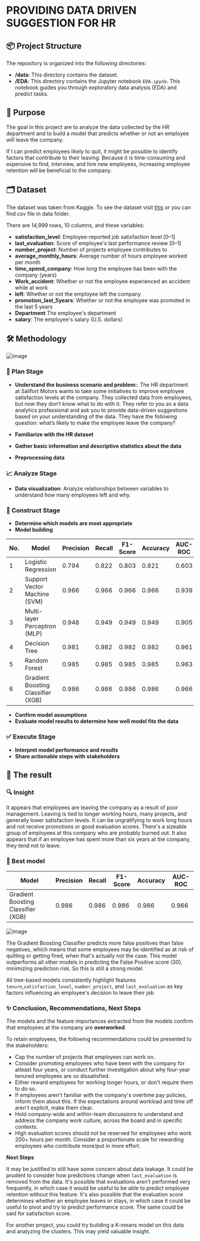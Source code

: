 # PROVIDING DATA DRIVEN SUGGESTION FOR HR 

## 📦 Project Structure

The repository is organized into the following directories:

- **/data**: This directory contains the dataset.
- **/EDA**: This directory contains the Jupyter notebook ```EDA.ipynb```. This notebook guides you through exploratory data analysis (EDA) and predict tasks.

## 🎯 Purpose
The goal in this project are to analyze the data collected by the HR department and to build a model that predicts whether or not an employee will leave the company.

If I can predict employees likely to quit, it might be possible to identify factors that contribute to their leaving. Because it is time-consuming and expensive to find, interview, and hire new employees, increasing employee retention will be beneficial to the company.
## 🗂️ Dataset
The dataset was taken from Kaggle. To see the dataset visit [this](https://www.kaggle.com/datasets/mfaisalqureshi/hr-analytics-and-job-prediction?select=HR_comma_sep.csv)  or you can find csv file in data folder.

There are 14,999 rows, 10 columns, and these variables:
- **satisfaction_level**: Employee-reported job satisfaction level [0–1]
- **last_evaluation**: Score of employee's last performance review [0–1]
- **number_project**: Number of projects employee contributes to
- **average_monthly_hours**: Average number of hours employee worked per month
- **time_spend_company**: How long the employee has been with the company (years)
- **Work_accident**: Whether or not the employee experienced an accident while at work
- **left**: Whether or not the employee left the company
- **promotion_last_5years**: Whether or not the employee was promoted in the last 5 years
- **Department** The employee's department
- **salary**: The employee's salary (U.S. dollars)
## 🛠️ Methodology
![image](https://github.com/user-attachments/assets/80e240fb-354e-4d10-9fbc-9826d01395d6)
   ### 🤔 Plan Stage
   - **Understand the business scenario and problem:**:
The HR department at Salifort Motors wants to take some initiatives to improve employee satisfaction levels at the company. They collected data from employees, but now they don’t know what to do with it. They refer to you as a data analytics professional and ask you to provide data-driven suggestions based on your understanding of the data. They have the following question: what’s likely to make the employee leave the company?

   - **Familiarize with the HR dataset**
   - **Gather basic information and descriptive statistics about the data**
   - **Preprocessing data**

   ### 📈 Analyze Stage
   - **Data visualization**:
Analyze relationships between variables to understand how many employees left and why.

   ### 🚧 Construct Stage
   - **Determine which models are most appropriate**
   - **Model building**


|No.| Model | Precision | Recall | F1-Score | Accuracy | AUC-ROC |  
   | -----| ----------- | ----------- | ---------- | ------- | ------- | ------- |
   |1|Logistic Regression|0.794|0.822|0.803|0.821|0.603|
   |2|Support Vector Machine (SVM)|0.966|0.966|0.966|0.966|0.939|
   |3|Multi-layer Perceptron (MLP)|0.948|0.949|0.949|0.949|0.905|
   |4|Decision Tree|0.981|0.982|0.982|0.982|0.961|
   |5|Random Forest|0.985|0.985|0.985|0.985|0.963|
   |6|Gradient Boosting Classifier (XGB)|0.986|0.986|0.986|0.986|0.966|

   
   - **Confirm model assumptions**
   - **Evaluate model results to determine how well model fits the data**

   ### ✅ Execute Stage 
   - **Interpret model performance and results**
   - **Share actionable steps with stakeholders**
## 🎯 The result
   ### 🔍 Insight
It appears that employees are leaving the company as a result of poor management. Leaving is tied to longer working hours, many projects, and generally lower satisfaction levels. It can be ungratifying to work long hours and not receive promotions or good evaluation scores. There's a sizeable group of employees at this company who are probably burned out. It also appears that if an employee has spent more than six years at the company, they tend not to leave.

   ### 🤖 Best model
   |Model | Precision | Recall | F1-Score | Accuracy | AUC-ROC |  
   | -----| ------ | ---------- | ------- | ------- | ------- |
   |Gradient Boosting Classifier (XGB)|0.986|0.986|0.986|0.986|0.966|

   ![image](https://github.com/user-attachments/assets/cbe4374e-ef79-4b4c-89da-e35bbfafede7)
   
The Gradient Boosting Classifier predicts more false positives than false negatives, which means that some employees may be identified as at risk of quitting or getting fired, when that's actually not the case. This model outperforms all other models in predicting the False Positive score (30), minimizing prediction risk. So this is still a strong model.

All tree-based models consistently highlight features `tenure`,`satisfaction_level`, `number_project`,  and `last_evaluation` as key factors influencing an employee's decision to leave their job

   ### ✨ Conclusion, Recommendations, Next Steps

The models and the feature importances extracted from the models confirm that employees at the company are **overworked**. 

To retain employees, the following recommendations could be presented to the stakeholders:

* Cap the number of projects that employees can work on.
* Consider promoting employees who have been with the company for atleast four years, or conduct further investigation about why four-year tenured employees are so dissatisfied. 
* Either reward employees for working longer hours, or don't require them to do so. 
* If employees aren't familiar with the company's overtime pay policies, inform them about this. If the expectations around workload and time off aren't explicit, make them clear. 
* Hold company-wide and within-team discussions to understand and address the company work culture, across the board and in specific contexts. 
* High evaluation scores should not be reserved for employees who work 200+ hours per month. Consider a proportionate scale for rewarding employees who contribute more/put in more effort. 

**Next Steps**

It may be justified to still have some concern about data leakage. It could be prudent to consider how predictions change when `last_evaluation` is removed from the data. It's possible that evaluations aren't performed very frequently, in which case it would be useful to be able to predict employee retention without this feature. It's also possible that the evaluation score determines whether an employee leaves or stays, in which case it could be useful to pivot and try to predict performance score. The same could be said for satisfaction score. 

For another project, you could try building a K-means model on this data and analyzing the clusters. This may yield valuable insight. 

